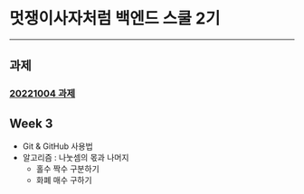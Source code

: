 # 멋쟁이사자처럼 백엔드 스쿨 2기

---

## 과제

### [20221004 과제](https://github.com/menuhwang/LikeLion/tree/main/src/homework/homework_221004)

## Week 3
+ Git & GitHub 사용법
+ 알고리즘 : 나눗셈의 몫과 나머지
  + 홀수 짝수 구분하기
  + 화폐 매수 구하기